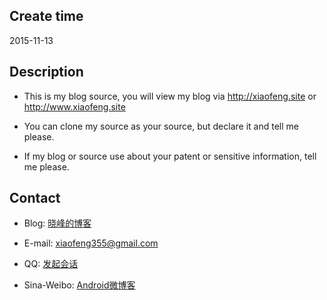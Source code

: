 ## Create time
2015-11-13
 
## Description

- This is my blog source, you will view my blog via http://xiaofeng.site or http://www.xiaofeng.site

- You can clone my source as your source, but declare it and tell me please.

- If my blog or source use about your patent or sensitive information, tell me please.


## Contact

- Blog: [晓峰的博客](http://xiaofeng.site)

- E-mail: xiaofeng355@gmail.com

- QQ: [发起会话](http://wpa.qq.com/msgrd?v=3&uin=531154487&site=qq&menu=yes)

- Sina-Weibo: [Android微博客](http://weibo.com/xiaofeng117)
